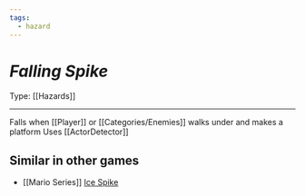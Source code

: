 ```yaml
---
tags:
  - hazard
---
```

# _Falling Spike_

Type: [[Hazards]]

----


Falls when [[Player]] or [[Categories/Enemies]] walks under and makes a platform
Uses [[ActorDetector]]

## Similar in other games

* [[Mario Series]] [Ice Spike](https://www.mariowiki.com/Icicle)